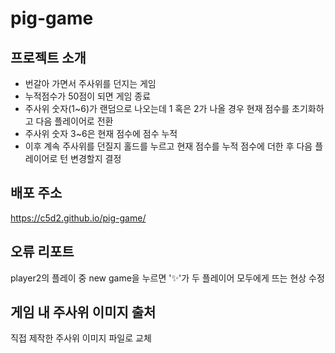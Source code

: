# pig-game
## 프로젝트 소개
+ 번갈아 가면서 주사위를 던지는 게임
+ 누적점수가 50점이 되면 게임 종료
+ 주사위 숫자(1~6)가 랜덤으로 나오는데 1 혹은 2가 나올 경우 현재 점수를 초기화하고 다음 플레이어로 전환
+ 주사위 숫자 3~6은 현재 점수에 점수 누적
+ 이후 계속 주사위를 던질지 홀드를 누르고 현재 점수를 누적 점수에 더한 후 다음 플레이어로 턴 변경할지 결정

## 배포 주소
https://c5d2.github.io/pig-game/

## 오류 리포트
player2의 플레이 중 new game을 누르면 '✨'가 두 플레이어 모두에게 뜨는 현상 수정

## 게임 내 주사위 이미지 출처
직접 제작한 주사위 이미지 파일로 교체

